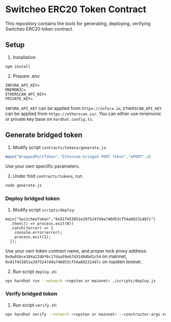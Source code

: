 # Switcheo ERC20 Token Contract

This repository contains the tools for generating, deploying, verifying Switcheo ERC20 token contract.

## Setup

1. Installation

```
npm install
```

2. Prepare .env

```
INFURA_API_KEY=
MNEMONIC=
ETHERSCAN_API_KEY=
PRIVATE_KEY=
```

`INFURA_API_KEY` can be applied from `https://infura.io`, `ETHERSCAN_API_KEY` can be applied from `https://etherscan.io/`. You can either use mnemonic or private key base on `hardhat.config.ts`.

## Generate bridged token

1. Modify script `contracts/tokens/generate.js`:

```js
main("WrappedPortToken","Ethereum-bridged PORT Token","ePORT",4)
```

Use your own speciific parameters.

2. Under fold `contracts/tokens`, run

```sh
node generate.js
```

### Deploy bridged token

1. Modify script `scripts/deploy`:

```
main("SwitcheoToken","0x91f453851e297524749a740d53cf54a89231487c")
  .then(() => process.exit(0))
  .catch((error) => {
    console.error(error);
    process.exit(1);
  });
```

Use your own token contract name, and proper lock proxy address: `0x9a016ce184a22dbf6c17daa59eb7d3140dbd1c54` on mainnet, `0x91f453851e297524749a740d53cf54a89231487c` on ropsten testnet.

2. Run script `deploy.sh`:

```sh
npx hardhat run --network <ropsten or mainnet> ./scripts/deploy.js
```

### Verify bridged token

1. Run script `verify.sh`:

```sh
npx hardhat verify --network <ropsten or mainnet> --constructor-args scripts/args.js <contract_address>
```


